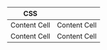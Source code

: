 | CSS |  |
| ------------- | ------------- |
| Content Cell  | Content Cell  |
| Content Cell  | Content Cell  |
